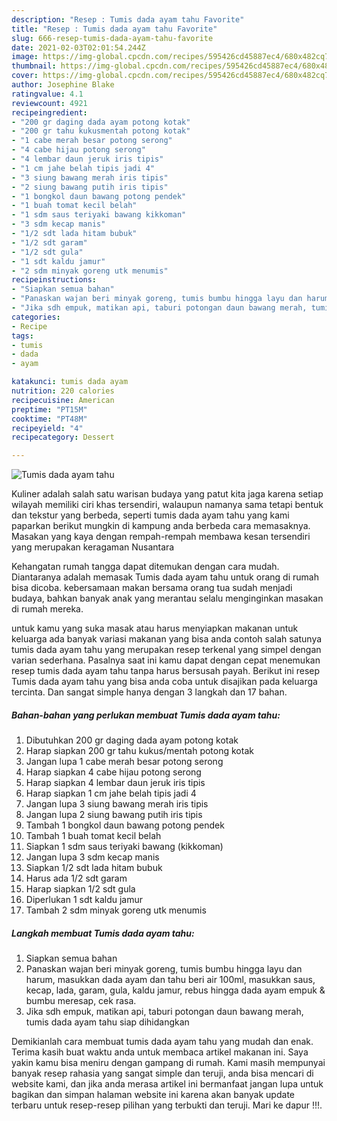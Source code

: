 ```yaml
---
description: "Resep : Tumis dada ayam tahu Favorite"
title: "Resep : Tumis dada ayam tahu Favorite"
slug: 666-resep-tumis-dada-ayam-tahu-favorite
date: 2021-02-03T02:01:54.244Z
image: https://img-global.cpcdn.com/recipes/595426cd45887ec4/680x482cq70/tumis-dada-ayam-tahu-foto-resep-utama.jpg
thumbnail: https://img-global.cpcdn.com/recipes/595426cd45887ec4/680x482cq70/tumis-dada-ayam-tahu-foto-resep-utama.jpg
cover: https://img-global.cpcdn.com/recipes/595426cd45887ec4/680x482cq70/tumis-dada-ayam-tahu-foto-resep-utama.jpg
author: Josephine Blake
ratingvalue: 4.1
reviewcount: 4921
recipeingredient:
- "200 gr daging dada ayam potong kotak"
- "200 gr tahu kukusmentah potong kotak"
- "1 cabe merah besar potong serong"
- "4 cabe hijau potong serong"
- "4 lembar daun jeruk iris tipis"
- "1 cm jahe belah tipis jadi 4"
- "3 siung bawang merah iris tipis"
- "2 siung bawang putih iris tipis"
- "1 bongkol daun bawang potong pendek"
- "1 buah tomat kecil belah"
- "1 sdm saus teriyaki bawang kikkoman"
- "3 sdm kecap manis"
- "1/2 sdt lada hitam bubuk"
- "1/2 sdt garam"
- "1/2 sdt gula"
- "1 sdt kaldu jamur"
- "2 sdm minyak goreng utk menumis"
recipeinstructions:
- "Siapkan semua bahan"
- "Panaskan wajan beri minyak goreng, tumis bumbu hingga layu dan harum, masukkan dada ayam dan tahu beri air 100ml, masukkan saus, kecap, lada, garam, gula, kaldu jamur, rebus hingga dada ayam empuk &amp; bumbu meresap, cek rasa."
- "Jika sdh empuk, matikan api, taburi potongan daun bawang merah, tumis dada ayam tahu siap dihidangkan"
categories:
- Recipe
tags:
- tumis
- dada
- ayam

katakunci: tumis dada ayam 
nutrition: 220 calories
recipecuisine: American
preptime: "PT15M"
cooktime: "PT48M"
recipeyield: "4"
recipecategory: Dessert

---
```



![Tumis dada ayam tahu](https://img-global.cpcdn.com/recipes/595426cd45887ec4/680x482cq70/tumis-dada-ayam-tahu-foto-resep-utama.jpg)

Kuliner adalah salah satu warisan budaya yang patut kita jaga karena setiap wilayah memiliki ciri khas tersendiri, walaupun namanya sama tetapi bentuk dan tekstur yang berbeda, seperti tumis dada ayam tahu yang kami paparkan berikut mungkin di kampung anda berbeda cara memasaknya. Masakan yang kaya dengan rempah-rempah membawa kesan tersendiri yang merupakan keragaman Nusantara

Kehangatan rumah tangga dapat ditemukan dengan cara mudah. Diantaranya adalah memasak Tumis dada ayam tahu untuk orang di rumah bisa dicoba. kebersamaan makan bersama orang tua sudah menjadi budaya, bahkan banyak anak yang merantau selalu menginginkan masakan di rumah mereka.



untuk kamu yang suka masak atau harus menyiapkan makanan untuk keluarga ada banyak variasi makanan yang bisa anda contoh salah satunya tumis dada ayam tahu yang merupakan resep terkenal yang simpel dengan varian sederhana. Pasalnya saat ini kamu dapat dengan cepat menemukan resep tumis dada ayam tahu tanpa harus bersusah payah.
Berikut ini resep Tumis dada ayam tahu yang bisa anda coba untuk disajikan pada keluarga tercinta. Dan sangat simple hanya dengan 3 langkah dan 17 bahan.


<!--inarticleads1-->

##### Bahan-bahan yang perlukan membuat Tumis dada ayam tahu:

1. Dibutuhkan 200 gr daging dada ayam potong kotak
1. Harap siapkan 200 gr tahu kukus/mentah potong kotak
1. Jangan lupa 1 cabe merah besar potong serong
1. Harap siapkan 4 cabe hijau potong serong
1. Harap siapkan 4 lembar daun jeruk iris tipis
1. Harap siapkan 1 cm jahe belah tipis jadi 4
1. Jangan lupa 3 siung bawang merah iris tipis
1. Jangan lupa 2 siung bawang putih iris tipis
1. Tambah 1 bongkol daun bawang potong pendek
1. Tambah 1 buah tomat kecil belah
1. Siapkan 1 sdm saus teriyaki bawang (kikkoman)
1. Jangan lupa 3 sdm kecap manis
1. Siapkan 1/2 sdt lada hitam bubuk
1. Harus ada 1/2 sdt garam
1. Harap siapkan 1/2 sdt gula
1. Diperlukan 1 sdt kaldu jamur
1. Tambah 2 sdm minyak goreng utk menumis




<!--inarticleads2-->

##### Langkah membuat  Tumis dada ayam tahu:

1. Siapkan semua bahan
1. Panaskan wajan beri minyak goreng, tumis bumbu hingga layu dan harum, masukkan dada ayam dan tahu beri air 100ml, masukkan saus, kecap, lada, garam, gula, kaldu jamur, rebus hingga dada ayam empuk &amp; bumbu meresap, cek rasa.
1. Jika sdh empuk, matikan api, taburi potongan daun bawang merah, tumis dada ayam tahu siap dihidangkan




Demikianlah cara membuat tumis dada ayam tahu yang mudah dan enak. Terima kasih buat waktu anda untuk membaca artikel makanan ini. Saya yakin kamu bisa meniru dengan gampang di rumah. Kami masih mempunyai banyak resep rahasia yang sangat simple dan teruji, anda bisa mencari di website kami, dan jika anda merasa artikel ini bermanfaat jangan lupa untuk bagikan dan simpan halaman website ini karena akan banyak update terbaru untuk resep-resep pilihan yang terbukti dan teruji. Mari ke dapur !!!. 
